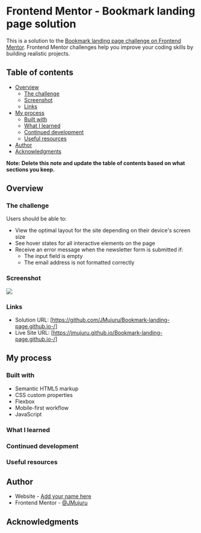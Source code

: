 # Frontend Mentor - Bookmark landing page solution

This is a solution to the [Bookmark landing page challenge on Frontend Mentor](https://www.frontendmentor.io/challenges/bookmark-landing-page-5d0b588a9edda32581d29158). Frontend Mentor challenges help you improve your coding skills by building realistic projects. 

## Table of contents

- [Overview](#overview)
  - [The challenge](#the-challenge)
  - [Screenshot](#screenshot)
  - [Links](#links)
- [My process](#my-process)
  - [Built with](#built-with)
  - [What I learned](#what-i-learned)
  - [Continued development](#continued-development)
  - [Useful resources](#useful-resources)
- [Author](#author)
- [Acknowledgments](#acknowledgments)

**Note: Delete this note and update the table of contents based on what sections you keep.**

## Overview

### The challenge

Users should be able to:

- View the optimal layout for the site depending on their device's screen size
- See hover states for all interactive elements on the page
- Receive an error message when the newsletter form is submitted if:
  - The input field is empty
  - The email address is not formatted correctly

### Screenshot

![](./screenshot.jpg)



### Links

- Solution URL: [https://github.com/JMujuru/Bookmark-landing-page.github.io-/]
- Live Site URL: [https://jmujuru.github.io/Bookmark-landing-page.github.io-/]

## My process

### Built with

- Semantic HTML5 markup
- CSS custom properties
- Flexbox
- Mobile-first workflow
- JavaScript

### What I learned


### Continued development


### Useful resources


## Author

- Website - [Add your name here](https://www.your-site.com)
- Frontend Mentor - [@JMujuru](https://www.frontendmentor.io/profile/JMujuru)

## Acknowledgments
